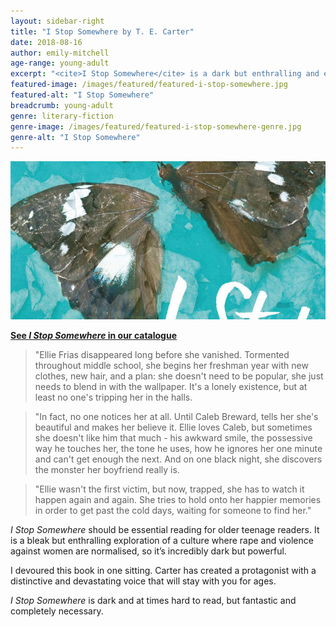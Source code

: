 ```yaml
---
layout: sidebar-right
title: "I Stop Somewhere by T. E. Carter"
date: 2018-08-16
author: emily-mitchell
age-range: young-adult
excerpt: "<cite>I Stop Somewhere</cite> is a dark but enthralling and essential read."
featured-image: /images/featured/featured-i-stop-somewhere.jpg
featured-alt: "I Stop Somewhere"
breadcrumb: young-adult
genre: literary-fiction
genre-image: /images/featured/featured-i-stop-somewhere-genre.jpg
genre-alt: "I Stop Somewhere"
---
```


![I Stop Somewhere](/images/featured/featured-i-stop-somewhere.jpg)

**[See <cite>I Stop Somewhere</cite> in our catalogue](https://suffolk.spydus.co.uk/cgi-bin/spydus.exe/ENQ/OPAC/BIBENQ?BRN=2352769)**

> "Ellie Frias disappeared long before she vanished. Tormented throughout middle school, she begins her freshman year with new clothes, new hair, and a plan: she doesn't need to be popular, she just needs to blend in with the wallpaper. It's a lonely existence, but at least no one's tripping her in the halls.

> "In fact, no one notices her at all. Until Caleb Breward, tells her she's beautiful and makes her believe it. Ellie loves Caleb, but sometimes she doesn't like him that much - his awkward smile, the possessive way he touches her, the tone he uses, how he ignores her one minute and can't get enough the next. And on one black night, she discovers the monster her boyfriend really is.

> "Ellie wasn't the first victim, but now, trapped, she has to watch it happen again and again. She tries to hold onto her happier memories in order to get past the cold days, waiting for someone to find her."

<cite>I Stop Somewhere</cite> should be essential reading for older teenage readers. It is a bleak but enthralling exploration of a culture where rape and violence against women are normalised, so it’s incredibly dark but powerful.

I devoured this book in one sitting. Carter has created a protagonist with a distinctive and devastating voice that will stay with you for ages.

<cite>I Stop Somewhere</cite> is dark and at times hard to read, but fantastic and completely necessary.

